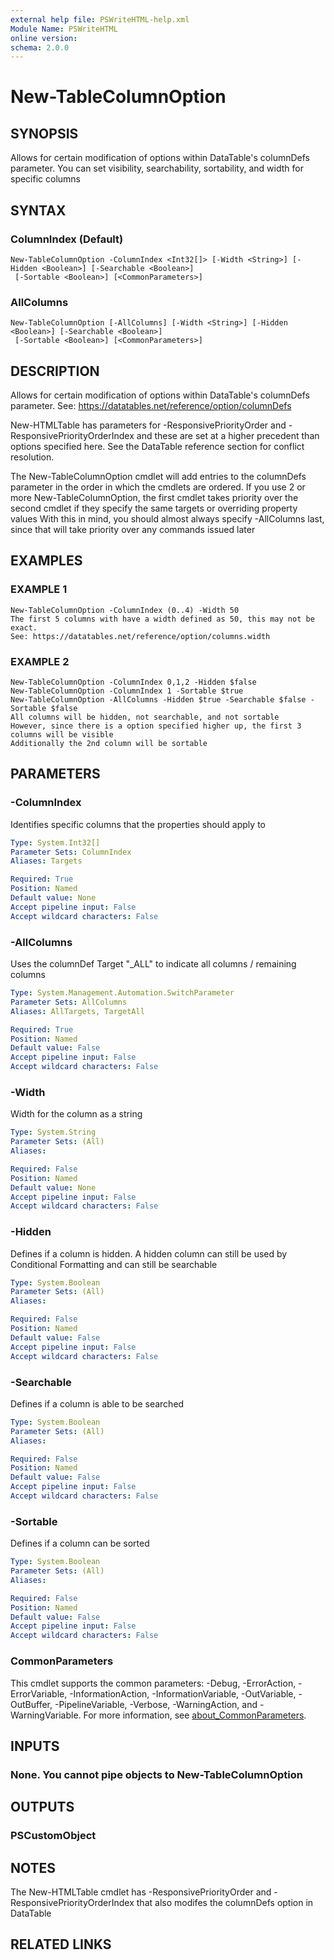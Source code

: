 ```yaml
---
external help file: PSWriteHTML-help.xml
Module Name: PSWriteHTML
online version:
schema: 2.0.0
---
```


# New-TableColumnOption

## SYNOPSIS
Allows for certain modification of options within DataTable's columnDefs parameter.
You can set visibility, searchability, sortability, and width for specific columns

## SYNTAX

### ColumnIndex (Default)
```
New-TableColumnOption -ColumnIndex <Int32[]> [-Width <String>] [-Hidden <Boolean>] [-Searchable <Boolean>]
 [-Sortable <Boolean>] [<CommonParameters>]
```

### AllColumns
```
New-TableColumnOption [-AllColumns] [-Width <String>] [-Hidden <Boolean>] [-Searchable <Boolean>]
 [-Sortable <Boolean>] [<CommonParameters>]
```

## DESCRIPTION
Allows for certain modification of options within DataTable's columnDefs parameter.
See: https://datatables.net/reference/option/columnDefs

New-HTMLTable has parameters for -ResponsivePriorityOrder and -ResponsivePriorityOrderIndex and these are set at a higher precedent than options specified here.
See the DataTable reference section for conflict resolution.

The New-TableColumnOption cmdlet will add entries to the columnDefs parameter in the order in which the cmdlets are ordered.
If you use 2 or more New-TableColumnOption, the first cmdlet takes priority over the second cmdlet if they specify the same targets or overriding property values
With this in mind, you should almost always specify -AllColumns last, since that will take priority over any commands issued later

## EXAMPLES

### EXAMPLE 1
```
New-TableColumnOption -ColumnIndex (0..4) -Width 50
The first 5 columns with have a width defined as 50, this may not be exact.
See: https://datatables.net/reference/option/columns.width
```

### EXAMPLE 2
```
New-TableColumnOption -ColumnIndex 0,1,2 -Hidden $false
New-TableColumnOption -ColumnIndex 1 -Sortable $true
New-TableColumnOption -AllColumns -Hidden $true -Searchable $false -Sortable $false
All columns will be hidden, not searchable, and not sortable
However, since there is a option specified higher up, the first 3 columns will be visible
Additionally the 2nd column will be sortable
```

## PARAMETERS

### -ColumnIndex
Identifies specific columns that the properties should apply to

```yaml
Type: System.Int32[]
Parameter Sets: ColumnIndex
Aliases: Targets

Required: True
Position: Named
Default value: None
Accept pipeline input: False
Accept wildcard characters: False
```

### -AllColumns
Uses the columnDef Target "_ALL" to indicate all columns / remaining columns

```yaml
Type: System.Management.Automation.SwitchParameter
Parameter Sets: AllColumns
Aliases: AllTargets, TargetAll

Required: True
Position: Named
Default value: False
Accept pipeline input: False
Accept wildcard characters: False
```

### -Width
Width for the column as a string

```yaml
Type: System.String
Parameter Sets: (All)
Aliases:

Required: False
Position: Named
Default value: None
Accept pipeline input: False
Accept wildcard characters: False
```

### -Hidden
Defines if a column is hidden.
A hidden column can still be used by Conditional Formatting and can still be searchable

```yaml
Type: System.Boolean
Parameter Sets: (All)
Aliases:

Required: False
Position: Named
Default value: False
Accept pipeline input: False
Accept wildcard characters: False
```

### -Searchable
Defines if a column is able to be searched

```yaml
Type: System.Boolean
Parameter Sets: (All)
Aliases:

Required: False
Position: Named
Default value: False
Accept pipeline input: False
Accept wildcard characters: False
```

### -Sortable
Defines if a column can be sorted

```yaml
Type: System.Boolean
Parameter Sets: (All)
Aliases:

Required: False
Position: Named
Default value: False
Accept pipeline input: False
Accept wildcard characters: False
```

### CommonParameters
This cmdlet supports the common parameters: -Debug, -ErrorAction, -ErrorVariable, -InformationAction, -InformationVariable, -OutVariable, -OutBuffer, -PipelineVariable, -Verbose, -WarningAction, and -WarningVariable. For more information, see [about_CommonParameters](http://go.microsoft.com/fwlink/?LinkID=113216).

## INPUTS

### None. You cannot pipe objects to New-TableColumnOption
## OUTPUTS

### PSCustomObject
## NOTES
The New-HTMLTable cmdlet has -ResponsivePriorityOrder and -ResponsivePriorityOrderIndex that also modifes the columnDefs option in DataTable

## RELATED LINKS

